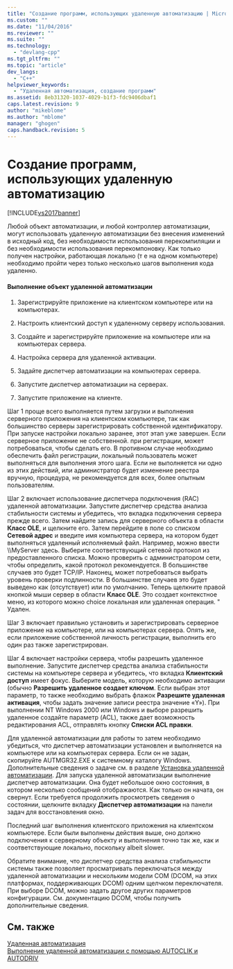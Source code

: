 ```yaml
---
title: "Создание программ, использующих удаленную автоматизацию | Microsoft Docs"
ms.custom: ""
ms.date: "11/04/2016"
ms.reviewer: ""
ms.suite: ""
ms.technology: 
  - "devlang-cpp"
ms.tgt_pltfrm: ""
ms.topic: "article"
dev_langs: 
  - "C++"
helpviewer_keywords: 
  - "Удаленная автоматизация, создание программ"
ms.assetid: 8eb31320-1037-4029-b1f3-fdc9406dbaf1
caps.latest.revision: 9
author: "mikeblome"
ms.author: "mblome"
manager: "ghogen"
caps.handback.revision: 5
---
```

# Создание программ, использующих удаленную автоматизацию
[!INCLUDE[vs2017banner](../assembler/inline/includes/vs2017banner.md)]

Любой объект автоматизации, и любой контроллер автоматизации, могут использовать удаленную автоматизации без внесения изменений в исходный код, без необходимости использования перекомпиляции и без необходимости использования перекомпоновку.  Как только получен настройки, работающая локально \(т е на одном компьютере\) необходимо пройти через только несколько шагов выполнения кода удаленно.  
  
#### Выполнение объект удаленной автоматизации  
  
1.  Зарегистрируйте приложение на клиентском компьютере или на компьютерах.  
  
2.  Настроить клиентский доступ к удаленному серверу использования.  
  
3.  Создайте и зарегистрируйте приложение на компьютере или на компьютерах сервера.  
  
4.  Настройка сервера для удаленной активации.  
  
5.  Задайте диспетчер автоматизации на компьютерах сервера.  
  
6.  Запустите диспетчер автоматизации на серверах.  
  
7.  Запустите приложение на клиенте.  
  
 Шаг 1 проще всего выполняется путем загрузки и выполнения серверного приложения на клиентском компьютере, так как большинство серверы зарегистрировать собственной идентификатору.  При запуске настройки локально заранее, этот этап уже завершен.  Если серверное приложение не собственной. при регистрации, может потребоваться, чтобы сделать его.  В противном случае необходимо обеспечить файл регистрации, локальный пользователь может выполняться для выполнения этого шага.  Если не выполняется ни одно из этих действий, или администратор будет изменение реестра вручную, процедура, не рекомендуется для всех, более опытным пользователям.  
  
 Шаг 2 включает использование диспетчера подключения \(RAC\) удаленной автоматизации.  Запустите диспетчер средства анализа стабильности системы и убедитесь, что вкладка подключения сервера прежде всего.  Затем найдите запись для серверного объекта в области **Класс OLE**, и щелкните его.  Затем перейдите в поле со списком **Сетевой адрес** и введите имя компьютера сервера, на котором будет выполняться удаленный исполняемый файл.  Например, можно ввести \\\\MyServer здесь.  Выберите соответствующий сетевой протокол из предоставленного списка.  Можно проверить с администратором сети, чтобы определить, какой протокол рекомендуется.  В большинстве случаев это будет TCP\/IP.  Наконец, может потребоваться выбрать уровень проверки подлинности.  В большинстве случаев это будет выведено как \(отсутствует\) или по умолчанию.  Теперь щелкните правой кнопкой мыши сервер в области **Класс OLE**.  Это создает контекстное меню, из которого можно choice локальная или удаленная операция.  " Удален.  
  
 Шаг 3 включает правильно установить и зарегистрировать серверное приложение на компьютере, или на компьютерах сервера.  Опять же, если приложение собственной личность регистрации, выполнить его один раз также зарегистрирован.  
  
 Шаг 4 включает настройки сервера, чтобы разрешить удаленное выполнение.  Запустите диспетчер средства анализа стабильности системы на компьютере сервера и убедитесь, что вкладка **Клиентский доступ** имеет фокус.  Выберите модель, которую необходимо активации \(обычно **Разрешить удаленное создает ключом**.  Если выбран этот параметр, то также необходимо выбрать флажок **Разрешите удаленная активация**, чтобы задать значение записи реестра значение «Y»\).  При выполнении NT Windows 2000 или Windows и выборе разрешить удаленное создайте параметр \(ACL\), также дает возможность редактирования ACL, отправлять кнопку **Списки ACL правки**.  
  
 Для удаленной автоматизации для работы то затем необходимо убедиться, что диспетчер автоматизации установлен и выполняется на компьютере или на компьютерах сервера.  Если он не задан, скопируйте AUTMGR32.EXE к системному каталогу Windows.  Дополнительные сведения о задаче см. в разделе [Установка удаленной автоматизации](../Topic/Remote%20Automation%20Installation.md).  Для запуска удаленной автоматизации выполнение диспетчер автоматизации.  Она будет небольшое окно состояния, в котором несколько сообщений отображаются.  Как только он начата, он свернут.  Если требуется продолжить просмотреть сведения о состоянии, щелкните вкладку **Диспетчер автоматизации** на панели задач для восстановления окно.  
  
 Последний шаг выполнения клиентского приложения на клиентском компьютере.  Если были выполнены действия выше, оно должно подключения к серверному объекту и выполнения точно так же, как и соответствующие локально, поскольку albeit slower.  
  
 Обратите внимание, что диспетчер средства анализа стабильности системы также позволяет просматривать переключаться между удаленной автоматизации и нескольким модели COM \(DCOM, на этих платформах, поддерживающих DCOM\) одним щелчком переключателя.  При выборе DCOM, можно задать другое других параметров конфигурации.  См. документацию DCOM, чтобы получить дополнительные сведения.  
  
## См. также  
 [Удаленная автоматизация](../mfc/remote-automation.md)   
 [Выполнение удаленной автоматизации с помощью AUTOCLIK и AUTODRIV](../mfc/running-remote-automation-using-autoclik-and-autodriv.md)